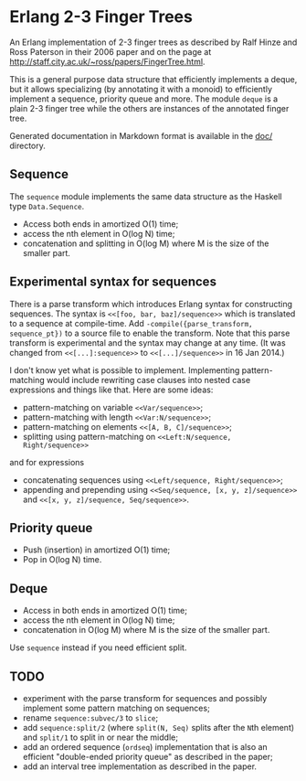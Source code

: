 Erlang 2-3 Finger Trees
=======================

An Erlang implementation of 2-3 finger trees as described by Ralf Hinze and
Ross Paterson in their 2006 paper and on the page at
http://staff.city.ac.uk/~ross/papers/FingerTree.html.

This is a general purpose data structure that efficiently implements a deque,
but it allows specializing (by annotating it with a monoid) to efficiently
implement a sequence, priority queue and more. The module `deque` is a plain
2-3 finger tree while the others are instances of the annotated finger tree.

Generated documentation in Markdown format is available in the [doc/](doc/)
directory.

Sequence
--------

The `sequence` module implements the same data structure as the Haskell type
`Data.Sequence`.

* Access both ends in amortized O(1) time;
* access the nth element in O(log N) time;
* concatenation and splitting in O(log M) where M is the size of the smaller
  part.

Experimental syntax for sequences
---------------------------------

There is a parse transform which introduces Erlang syntax for constructing
sequences. The syntax is `<<[foo, bar, baz]/sequence>>` which is translated
to a sequence at compile-time. Add `-compile({parse_transform, sequence_pt})`
to a source file to enable the transform. Note that this parse transform is
experimental and the syntax may change at any time. (It was changed from
`<<[...]:sequence>>` to `<<[...]/sequence>>` in 16 Jan 2014.)

I don't know yet what is possible to implement. Implementing pattern-matching
would include rewriting case clauses into nested case expressions and things
like that. Here are some ideas:

* pattern-matching on variable `<<Var/sequence>>`;
* pattern-matching with length `<<Var:N/sequence>>`;
* pattern-matching on elements `<<[A, B, C]/sequence>>`;
* splitting using pattern-matching on `<<Left:N/sequence, Right/sequence>>`

and for expressions

* concatenating sequences using `<<Left/sequence, Right/sequence>>`;
* appending and prepending using `<<Seq/sequence, [x, y, z]/sequence>>` and
  `<<[x, y, z]/sequence, Seq/sequence>>`.

Priority queue
--------------

* Push (insertion) in amortized O(1) time;
* Pop in O(log N) time.

Deque
-----

* Access in both ends in amortized O(1) time;
* access the nth element in O(log N) time;
* concatenation in O(log M) where M is the size of the smaller part.

Use `sequence` instead if you need efficient split.

TODO
----

* experiment with the parse transform for sequences and possibly implement some
  pattern matching on sequences;
* rename `sequence:subvec/3` to `slice`;
* add `sequence:split/2` (where `split(N, Seq)` splits after the `N`th element)
  and `split/1` to split in or near the middle;
* add an ordered sequence (`ordseq`) implementation that is also an efficient
  "double-ended priority queue" as described in the paper;
* add an interval tree implementation as described in the paper.
